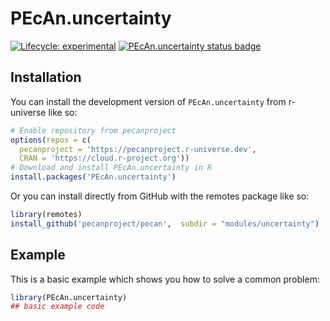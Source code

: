 
# PEcAn.uncertainty

<!-- badges: start -->

[![Lifecycle: experimental](https://img.shields.io/badge/lifecycle-experimental-orange.svg)](https://lifecycle.r-lib.org/articles/stages.html#experimental)
[![PEcAn.uncertainty status badge](https://pecanproject.r-universe.dev/badges/PEcAn.uncertainty)](https://pecanproject.r-universe.dev/PEcAn.uncertainty)

<!-- badges: end -->

## Installation

You can install the development version of `PEcAn.uncertainty` from r-universe like so:

``` r
# Enable repository from pecanproject
options(repos = c(
  pecanproject = 'https://pecanproject.r-universe.dev',
  CRAN = 'https://cloud.r-project.org'))
# Download and install PEcAn.uncertainty in R
install.packages('PEcAn.uncertainty')
```

Or you can install directly from GitHub with the remotes package like so:

``` r
library(remotes)
install_github('pecanproject/pecan',  subdir = "modules/uncertainty")
```

## Example

This is a basic example which shows you how to solve a common problem:

``` r
library(PEcAn.uncertainty)
## basic example code
```


